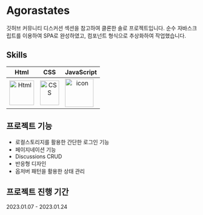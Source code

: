 # Agorastates

깃허브 커뮤니티 디스커션 섹션을 참고하여 클론한 솔로 프로젝트입니다.
순수 자바스크립트를 이용하여 SPA로 완성하였고, 컴포넌트 형식으로 추상화하여 작업했습니다.

## Skills

|                                                                                     Html                                                                                     |                                                                                                       CSS                                                                                                        |                                                                          JavaScript                                                                           |
| :--------------------------------------------------------------------------------------------------------------------------------------------------------------------------: | :--------------------------------------------------------------------------------------------------------------------------------------------------------------------------------------------------------------: | :-----------------------------------------------------------------------------------------------------------------------------------------------------------: |
| <img alt="Html" src ="https://upload.wikimedia.org/wikipedia/commons/thumb/6/61/HTML5_logo_and_wordmark.svg/440px-HTML5_logo_and_wordmark.svg.png" width="65" height="65" /> | <div style="display: flex; align-items: flex-start;"><img src="https://user-images.githubusercontent.com/111227745/210204643-4c3d065c-59ec-481d-ac13-cea795730835.png" alt="CSS" width="50" height="65" /></div> | <div style="display: flex; align-items: flex-start;"><img src="https://techstack-generator.vercel.app/js-icon.svg" alt="icon" width="75" height="75" /></div> |

## 프로젝트 기능

- 로컬스토리지를 활용한 간단한 로그인 기능
- 페이지네이션 기능
- Discussions CRUD
- 반응형 디자인
- 옵저버 패턴을 활용한 상태 관리

## 프로젝트 진행 기간

2023.01.07 - 2023.01.24
